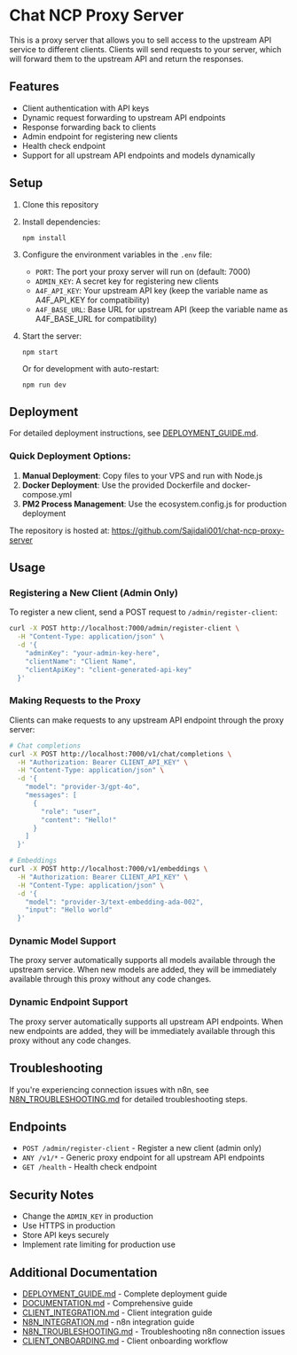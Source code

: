 # Chat NCP Proxy Server

This is a proxy server that allows you to sell access to the upstream API service to different clients. Clients will send requests to your server, which will forward them to the upstream API and return the responses.

## Features

- Client authentication with API keys
- Dynamic request forwarding to upstream API endpoints
- Response forwarding back to clients
- Admin endpoint for registering new clients
- Health check endpoint
- Support for all upstream API endpoints and models dynamically

## Setup

1. Clone this repository
2. Install dependencies:
   ```
   npm install
   ```

3. Configure the environment variables in the `.env` file:
   - `PORT`: The port your proxy server will run on (default: 7000)
   - `ADMIN_KEY`: A secret key for registering new clients
   - `A4F_API_KEY`: Your upstream API key (keep the variable name as A4F_API_KEY for compatibility)
   - `A4F_BASE_URL`: Base URL for upstream API (keep the variable name as A4F_BASE_URL for compatibility)

4. Start the server:
   ```
   npm start
   ```

   Or for development with auto-restart:
   ```
   npm run dev
   ```

## Deployment

For detailed deployment instructions, see [DEPLOYMENT_GUIDE.md](DEPLOYMENT_GUIDE.md).

### Quick Deployment Options:

1. **Manual Deployment**: Copy files to your VPS and run with Node.js
2. **Docker Deployment**: Use the provided Dockerfile and docker-compose.yml
3. **PM2 Process Management**: Use the ecosystem.config.js for production deployment

The repository is hosted at: https://github.com/Sajidali001/chat-ncp-proxy-server

## Usage

### Registering a New Client (Admin Only)

To register a new client, send a POST request to `/admin/register-client`:

```bash
curl -X POST http://localhost:7000/admin/register-client \
  -H "Content-Type: application/json" \
  -d '{
    "adminKey": "your-admin-key-here",
    "clientName": "Client Name",
    "clientApiKey": "client-generated-api-key"
  }'
```

### Making Requests to the Proxy

Clients can make requests to any upstream API endpoint through the proxy server:

```bash
# Chat completions
curl -X POST http://localhost:7000/v1/chat/completions \
  -H "Authorization: Bearer CLIENT_API_KEY" \
  -H "Content-Type: application/json" \
  -d '{
    "model": "provider-3/gpt-4o",
    "messages": [
      {
        "role": "user",
        "content": "Hello!"
      }
    ]
  }'

# Embeddings
curl -X POST http://localhost:7000/v1/embeddings \
  -H "Authorization: Bearer CLIENT_API_KEY" \
  -H "Content-Type: application/json" \
  -d '{
    "model": "provider-3/text-embedding-ada-002",
    "input": "Hello world"
  }'
```

### Dynamic Model Support

The proxy server automatically supports all models available through the upstream service. When new models are added, they will be immediately available through this proxy without any code changes.

### Dynamic Endpoint Support

The proxy server automatically supports all upstream API endpoints. When new endpoints are added, they will be immediately available through this proxy without any code changes.

## Troubleshooting

If you're experiencing connection issues with n8n, see [N8N_TROUBLESHOOTING.md](N8N_TROUBLESHOOTING.md) for detailed troubleshooting steps.

## Endpoints

- `POST /admin/register-client` - Register a new client (admin only)
- `ANY /v1/*` - Generic proxy endpoint for all upstream API endpoints
- `GET /health` - Health check endpoint

## Security Notes

- Change the `ADMIN_KEY` in production
- Use HTTPS in production
- Store API keys securely
- Implement rate limiting for production use

## Additional Documentation

- [DEPLOYMENT_GUIDE.md](DEPLOYMENT_GUIDE.md) - Complete deployment guide
- [DOCUMENTATION.md](DOCUMENTATION.md) - Comprehensive guide
- [CLIENT_INTEGRATION.md](CLIENT_INTEGRATION.md) - Client integration guide
- [N8N_INTEGRATION.md](N8N_INTEGRATION.md) - n8n integration guide
- [N8N_TROUBLESHOOTING.md](N8N_TROUBLESHOOTING.md) - Troubleshooting n8n connection issues
- [CLIENT_ONBOARDING.md](CLIENT_ONBOARDING.md) - Client onboarding workflow